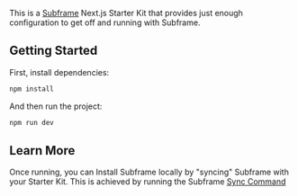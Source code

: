 This is a [Subframe](https://subframe.com) Next.js Starter Kit that provides just enough configuration to get off and running with Subframe.

## Getting Started

First, install dependencies:

```bash
npm install
```

And then run the project:

```bash
npm run dev
```

## Learn More

Once running, you can Install Subframe locally by "syncing" Subframe with your Starter Kit. This is achieved by running the Subframe [Sync Command](https://app.subframe.com/library?component=installation)

